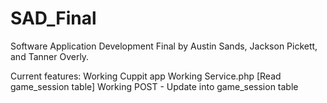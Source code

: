 # SAD_Final
Software Application Development Final by Austin Sands, Jackson Pickett, and Tanner Overly.

Current features:
Working Cuppit app
Working Service.php [Read game_session table]
Working POST - Update into game_session table